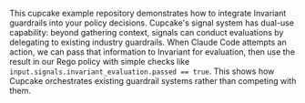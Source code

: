 This cupcake example repository demonstrates how to integrate Invariant guardrails into your policy decisions. Cupcake's signal system has dual-use capability: beyond gathering context, signals can conduct evaluations by delegating to existing industry guardrails. When Claude Code attempts an action, we can pass that information to Invariant for evaluation, then use the result in our Rego policy with simple checks like `input.signals.invariant_evaluation.passed == true`. This shows how Cupcake orchestrates existing guardrail systems rather than competing with them.